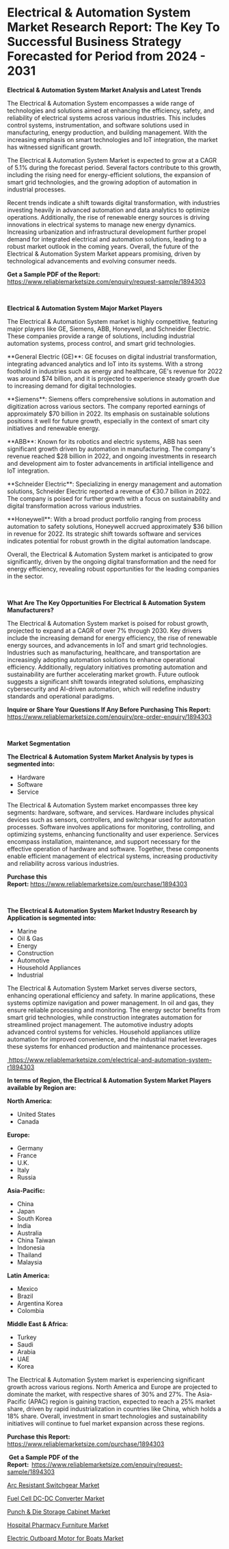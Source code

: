 <p><h1>Electrical & Automation System Market Research Report: The Key To Successful Business Strategy Forecasted for Period from 2024 - 2031</h1></p><p><strong>Electrical & Automation System Market Analysis and Latest Trends</strong></p>
<p><p>The Electrical & Automation System encompasses a wide range of technologies and solutions aimed at enhancing the efficiency, safety, and reliability of electrical systems across various industries. This includes control systems, instrumentation, and software solutions used in manufacturing, energy production, and building management. With the increasing emphasis on smart technologies and IoT integration, the market has witnessed significant growth. </p><p>The Electrical & Automation System Market is expected to grow at a CAGR of 5.1% during the forecast period. Several factors contribute to this growth, including the rising need for energy-efficient solutions, the expansion of smart grid technologies, and the growing adoption of automation in industrial processes. </p><p>Recent trends indicate a shift towards digital transformation, with industries investing heavily in advanced automation and data analytics to optimize operations. Additionally, the rise of renewable energy sources is driving innovations in electrical systems to manage new energy dynamics. Increasing urbanization and infrastructural development further propel demand for integrated electrical and automation solutions, leading to a robust market outlook in the coming years. Overall, the future of the Electrical & Automation System Market appears promising, driven by technological advancements and evolving consumer needs.</p></p>
<p><strong>Get a Sample PDF of the Report:&nbsp;</strong> <a href="https://www.reliablemarketsize.com/enquiry/request-sample/1894303?utm_campaign=1131&utm_medium=2&utm_source=Github&utm_content=ia&utm_term=24102024&utm_id=electrical-automation-system">https://www.reliablemarketsize.com/enquiry/request-sample/1894303</a></p>
<p>&nbsp;</p>
<p><strong>Electrical & Automation System Major Market Players</strong></p>
<p><p>The Electrical & Automation System market is highly competitive, featuring major players like GE, Siemens, ABB, Honeywell, and Schneider Electric. These companies provide a range of solutions, including industrial automation systems, process control, and smart grid technologies.</p><p>**General Electric (GE)**: GE focuses on digital industrial transformation, integrating advanced analytics and IoT into its systems. With a strong foothold in industries such as energy and healthcare, GE's revenue for 2022 was around $74 billion, and it is projected to experience steady growth due to increasing demand for digital technologies.</p><p>**Siemens**: Siemens offers comprehensive solutions in automation and digitization across various sectors. The company reported earnings of approximately $70 billion in 2022. Its emphasis on sustainable solutions positions it well for future growth, especially in the context of smart city initiatives and renewable energy.</p><p>**ABB**: Known for its robotics and electric systems, ABB has seen significant growth driven by automation in manufacturing. The company's revenue reached $28 billion in 2022, and ongoing investments in research and development aim to foster advancements in artificial intelligence and IoT integration.</p><p>**Schneider Electric**: Specializing in energy management and automation solutions, Schneider Electric reported a revenue of €30.7 billion in 2022. The company is poised for further growth with a focus on sustainability and digital transformation across various industries.</p><p>**Honeywell**: With a broad product portfolio ranging from process automation to safety solutions, Honeywell accrued approximately $36 billion in revenue for 2022. Its strategic shift towards software and services indicates potential for robust growth in the digital automation landscape.</p><p>Overall, the Electrical & Automation System market is anticipated to grow significantly, driven by the ongoing digital transformation and the need for energy efficiency, revealing robust opportunities for the leading companies in the sector.</p></p>
<p>&nbsp;</p>
<p><strong>What Are The Key Opportunities For Electrical & Automation System Manufacturers?</strong></p>
<p><p>The Electrical & Automation System market is poised for robust growth, projected to expand at a CAGR of over 7% through 2030. Key drivers include the increasing demand for energy efficiency, the rise of renewable energy sources, and advancements in IoT and smart grid technologies. Industries such as manufacturing, healthcare, and transportation are increasingly adopting automation solutions to enhance operational efficiency. Additionally, regulatory initiatives promoting automation and sustainability are further accelerating market growth. Future outlook suggests a significant shift towards integrated solutions, emphasizing cybersecurity and AI-driven automation, which will redefine industry standards and operational paradigms.</p></p>
<p><strong>Inquire or Share Your Questions If Any Before Purchasing This Report:</strong> <a href="https://www.reliablemarketsize.com/enquiry/pre-order-enquiry/1894303?utm_campaign=1131&utm_medium=2&utm_source=Github&utm_content=ia&utm_term=24102024&utm_id=electrical-automation-system">https://www.reliablemarketsize.com/enquiry/pre-order-enquiry/1894303</a></p>
<p>&nbsp;</p>
<p><strong>Market Segmentation</strong></p>
<p><strong>The Electrical & Automation System Market Analysis by types is segmented into:</strong></p>
<p><ul><li>Hardware</li><li>Software</li><li>Service</li></ul></p>
<p><p>The Electrical & Automation System market encompasses three key segments: hardware, software, and services. Hardware includes physical devices such as sensors, controllers, and switchgear used for automation processes. Software involves applications for monitoring, controlling, and optimizing systems, enhancing functionality and user experience. Services encompass installation, maintenance, and support necessary for the effective operation of hardware and software. Together, these components enable efficient management of electrical systems, increasing productivity and reliability across various industries.</p></p>
<p><strong>Purchase this Report:&nbsp;</strong><a href="https://www.reliablemarketsize.com/purchase/1894303?utm_campaign=1131&utm_medium=2&utm_source=Github&utm_content=ia&utm_term=24102024&utm_id=electrical-automation-system">https://www.reliablemarketsize.com/purchase/1894303</a></p>
<p>&nbsp;</p>
<p><strong>The Electrical & Automation System Market Industry Research by Application is segmented into:</strong></p>
<p><ul><li>Marine</li><li>Oil & Gas</li><li>Energy</li><li>Construction</li><li>Automotive</li><li>Household Appliances</li><li>Industrial</li></ul></p>
<p><p>The Electrical & Automation System Market serves diverse sectors, enhancing operational efficiency and safety. In marine applications, these systems optimize navigation and power management. In oil and gas, they ensure reliable processing and monitoring. The energy sector benefits from smart grid technologies, while construction integrates automation for streamlined project management. The automotive industry adopts advanced control systems for vehicles. Household appliances utilize automation for improved convenience, and the industrial market leverages these systems for enhanced production and maintenance processes.</p></p>
<p><a href="https://www.reliablemarketsize.com/electrical-and-automation-system-r1894303?utm_campaign=1131&utm_medium=2&utm_source=Github&utm_content=ia&utm_term=24102024&utm_id=electrical-automation-system">&nbsp;https://www.reliablemarketsize.com/electrical-and-automation-system-r1894303</a></p>
<p><strong>In terms of Region, the Electrical & Automation System Market Players available by Region are:</strong></p>
<p>
    <p> <strong> North America: </strong>
        <ul>
            <li>United States</li>
            <li>Canada</li>
        </ul>
        </p> 
    <p> <strong> Europe: </strong>
        <ul>
            <li>Germany</li>
            <li>France</li>
            <li>U.K.</li>
            <li>Italy</li>
            <li>Russia</li>
        </ul>
        </p> 
    <p> <strong> Asia-Pacific: </strong>
        <ul>
            <li>China</li>
            <li>Japan</li>
            <li>South Korea</li>
            <li>India</li>
            <li>Australia</li>
            <li>China Taiwan</li>
            <li>Indonesia</li>
            <li>Thailand</li>
            <li>Malaysia</li>
        </ul>
        </p> 
    <p> <strong> Latin America: </strong>
        <ul>
            <li>Mexico</li>
            <li>Brazil</li>
            <li>Argentina Korea</li>
            <li>Colombia</li>
        </ul>
        </p> 
    <p> <strong> Middle East & Africa: </strong>
        <ul>
            <li>Turkey</li>
            <li>Saudi</li>
            <li>Arabia</li>
            <li>UAE</li>
            <li>Korea</li>
        </ul>
    </p>
    </p>
<p><p>The Electrical & Automation System market is experiencing significant growth across various regions. North America and Europe are projected to dominate the market, with respective shares of 30% and 27%. The Asia-Pacific (APAC) region is gaining traction, expected to reach a 25% market share, driven by rapid industrialization in countries like China, which holds a 18% share. Overall, investment in smart technologies and sustainability initiatives will continue to fuel market expansion across these regions.</p></p>
<p><strong>Purchase this Report: </strong><a href="https://www.reliablemarketsize.com/purchase/1894303?utm_campaign=1131&utm_medium=2&utm_source=Github&utm_content=ia&utm_term=24102024&utm_id=electrical-automation-system">https://www.reliablemarketsize.com/purchase/1894303</a></p>
<p>&nbsp;<strong>Get a Sample PDF of the Report:&nbsp;&nbsp;</strong><a href="https://www.reliablemarketsize.com/enquiry/request-sample/1894303?utm_campaign=1131&utm_medium=2&utm_source=Github&utm_content=ia&utm_term=24102024&utm_id=electrical-automation-system">https://www.reliablemarketsize.com/enquiry/request-sample/1894303</a></p>
<p><strong></strong></p>
<p><p><a href="https://issuu.com/reportprime-2/docs/arc-resistant-switchgear-market-siz_2ebcf67065d428?utm_campaign=1131&utm_medium=2&utm_source=Github&utm_content=ia&utm_term=24102024&utm_id=electrical-automation-system">Arc Resistant Switchgear Market</a></p><p><a href="https://www.linkedin.com/pulse/fuel-cell-dc-dc-converter-market-trends-strategic-insights-4u44e?utm_campaign=1131&utm_medium=2&utm_source=Github&utm_content=ia&utm_term=24102024&utm_id=electrical-automation-system">Fuel Cell DC-DC Converter Market</a></p><p><a href="https://github.com/doyeme32g/Market-Research-Report-List-1/blob/main/punch-die-storage-cabinet-market.md?utm_campaign=1131&utm_medium=2&utm_source=Github&utm_content=ia&utm_term=24102024&utm_id=electrical-automation-system">Punch & Die Storage Cabinet Market</a></p><p><a href="https://github.com/kandidbn/Market-Research-Report-List-1/blob/main/hospital-pharmacy-furniture-market.md?utm_campaign=1131&utm_medium=2&utm_source=Github&utm_content=ia&utm_term=24102024&utm_id=electrical-automation-system">Hospital Pharmacy Furniture Market</a></p><p><a href="https://issuu.com/reportprime-2/docs/electric-outboard-motor-for-boats-m_41a9cfe0a73105?utm_campaign=1131&utm_medium=2&utm_source=Github&utm_content=ia&utm_term=24102024&utm_id=electrical-automation-system">Electric Outboard Motor for Boats Market</a></p></p>